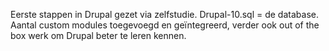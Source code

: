 Eerste stappen in Drupal gezet via zelfstudie. Drupal-10.sql = de database. Aantal custom modules toegevoegd en geïntegreerd, verder ook out of the box werk om Drupal beter te leren kennen.
